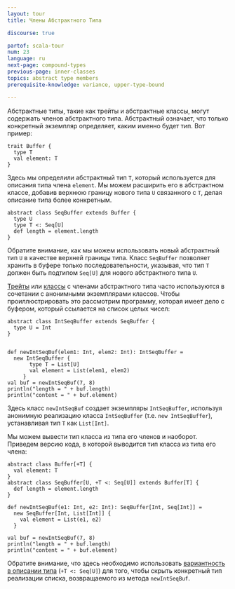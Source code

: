 ```yaml
---
layout: tour
title: Члены Абстрактного Типа

discourse: true

partof: scala-tour
num: 23
language: ru
next-page: compound-types
previous-page: inner-classes
topics: abstract type members
prerequisite-knowledge: variance, upper-type-bound

---
```


Абстрактные типы, такие как трейты и абстрактные классы, могут содержать членов абстрактного типа.
Абстрактный означает, что только конкретный экземпляр определяет, каким именно будет тип.
Вот пример:

```tut
trait Buffer {
  type T
  val element: T
}
```
Здесь мы определили абстрактный тип `T`, который используется для описания типа члена `element`. Мы можем расширить его в абстрактном классе, добавив верхнюю границу нового типа `U` связанного с `T`, делая описание типа более конкретным.

```tut
abstract class SeqBuffer extends Buffer {
  type U
  type T <: Seq[U]
  def length = element.length
}
```
Обратите внимание, как мы можем использовать новый абстрактный тип `U` в качестве верхней границы типа. Класс `SeqBuffer` позволяет хранить в буфере только последовательности, указывая, что тип `T` должен быть подтипом `Seq[U]` для нового абстрактного типа `U`.

[Трейты](traits.html) или [классы](classes.html) с членами абстрактного типа часто используются в сочетании с анонимными экземплярами классов. Чтобы проиллюстрировать это рассмотрим программу, которая имеет дело с буфером, который ссылается на список целых чисел:

```tut
abstract class IntSeqBuffer extends SeqBuffer {
  type U = Int
}


def newIntSeqBuf(elem1: Int, elem2: Int): IntSeqBuffer =
  new IntSeqBuffer {
       type T = List[U]
       val element = List(elem1, elem2)
     }
val buf = newIntSeqBuf(7, 8)
println("length = " + buf.length)
println("content = " + buf.element)
```
Здесь класс `newIntSeqBuf` создает экземпляры `IntSeqBuffer`, используя анонимную реализацию класса `IntSeqBuffer` (т.е. `new IntSeqBuffer`), устанавливая тип `T` как `List[Int]`.

Мы можем вывести тип класса из типа его членов и наоборот. Приведем версию кода, в которой выводится тип класса из типа его члена:

```tut
abstract class Buffer[+T] {
  val element: T
}
abstract class SeqBuffer[U, +T <: Seq[U]] extends Buffer[T] {
  def length = element.length
}

def newIntSeqBuf(e1: Int, e2: Int): SeqBuffer[Int, Seq[Int]] =
  new SeqBuffer[Int, List[Int]] {
    val element = List(e1, e2)
  }

val buf = newIntSeqBuf(7, 8)
println("length = " + buf.length)
println("content = " + buf.element)
```

Обратите внимание, что здесь необходимо использовать [вариантность в описании типа](variances.html) (`+T <: Seq[U]`) для того, чтобы скрыть конкретный тип реализации списка, возвращаемого из метода `newIntSeqBuf`. 